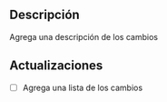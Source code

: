 ## Descripción
Agrega una descripción de los cambios

## Actualizaciones
- [ ] Agrega una lista de los cambios
